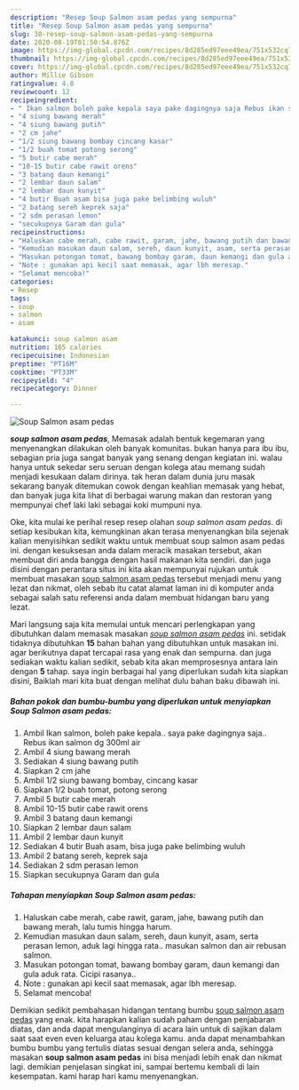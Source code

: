 ```yaml
---
description: "Resep Soup Salmon asam pedas yang sempurna"
title: "Resep Soup Salmon asam pedas yang sempurna"
slug: 38-resep-soup-salmon-asam-pedas-yang-sempurna
date: 2020-08-19T01:50:54.876Z
image: https://img-global.cpcdn.com/recipes/8d285ed97eee49ea/751x532cq70/soup-salmon-asam-pedas-foto-resep-utama.jpg
thumbnail: https://img-global.cpcdn.com/recipes/8d285ed97eee49ea/751x532cq70/soup-salmon-asam-pedas-foto-resep-utama.jpg
cover: https://img-global.cpcdn.com/recipes/8d285ed97eee49ea/751x532cq70/soup-salmon-asam-pedas-foto-resep-utama.jpg
author: Millie Gibson
ratingvalue: 4.8
reviewcount: 12
recipeingredient:
- " Ikan salmon boleh pake kepala saya pake dagingnya saja Rebus ikan salmon dg 300ml air"
- "4 siung bawang merah"
- "4 siung bawang putih"
- "2 cm jahe"
- "1/2 siung bawang bombay cincang kasar"
- "1/2 buah tomat potong serong"
- "5 butir cabe merah"
- "10-15 butir cabe rawit orens"
- "3 batang daun kemangi"
- "2 lembar daun salam"
- "2 lembar daun kunyit"
- "4 butir Buah asam bisa juga pake belimbing wuluh"
- "2 batang sereh keprek saja"
- "2 sdm perasan lemon"
- "secukupnya Garam dan gula"
recipeinstructions:
- "Haluskan cabe merah, cabe rawit, garam, jahe, bawang putih dan bawang merah, lalu tumis hingga harum."
- "Kemudian masukan daun salam, sereh, daun kunyit, asam, serta perasan lemon, aduk lagi hingga rata.. masukan salmon dan air rebusan salmon."
- "Masukan potongan tomat, bawang bombay garam, daun kemangi dan gula aduk rata. Cicipi rasanya.."
- "Note : gunakan api kecil saat memasak, agar lbh meresap."
- "Selamat mencoba!"
categories:
- Resep
tags:
- soup
- salmon
- asam

katakunci: soup salmon asam 
nutrition: 165 calories
recipecuisine: Indonesian
preptime: "PT16M"
cooktime: "PT33M"
recipeyield: "4"
recipecategory: Dinner

---
```



![Soup Salmon asam pedas](https://img-global.cpcdn.com/recipes/8d285ed97eee49ea/751x532cq70/soup-salmon-asam-pedas-foto-resep-utama.jpg)

<b><i>soup salmon asam pedas</i></b>, Memasak adalah bentuk kegemaran yang menyenangkan dilakukan oleh banyak komunitas. bukan hanya para ibu ibu, sebagian pria juga sangat banyak yang senang dengan kegiatan ini. walau hanya untuk sekedar seru seruan dengan kolega atau memang sudah menjadi kesukaan dalam dirinya. tak heran dalam dunia juru masak sekarang banyak ditemukan cowok dengan keahlian memasak yang hebat, dan banyak juga kita lihat di berbagai warung makan dan restoran yang mempunyai chef laki laki sebagai koki mumpuni nya.



Oke, kita mulai ke perihal resep resep olahan <i>soup salmon asam pedas</i>. di setiap kesibukan kita, kemungkinan akan terasa menyenangkan bila sejenak kalian menyisihkan sedikit waktu untuk membuat soup salmon asam pedas ini. dengan kesuksesan anda dalam meracik masakan tersebut, akan membuat diri anda bangga dengan hasil makanan kita sendiri. dan juga disini dengan perantara situs ini kita akan mempunyai rujukan untuk membuat masakan <u>soup salmon asam pedas</u> tersebut menjadi menu yang lezat dan nikmat, oleh sebab itu catat alamat laman ini di komputer anda sebagai salah satu referensi anda dalam membuat hidangan baru yang lezat.


Mari langsung saja kita memulai untuk mencari perlengkapan yang dibutuhkan dalam memasak masakan <u><i>soup salmon asam pedas</i></u> ini. setidak tidaknya dibutuhkan <b>15</b> bahan bahan yang dibutuhkan untuk masakan ini. agar berikutnya dapat tercapai rasa yang enak dan sempurna. dan juga sediakan waktu kalian sedikit, sebab kita akan memprosesnya antara lain dengan <b>5</b> tahap. saya ingin berbagai hal yang diperlukan sudah kita siapkan disini, Baiklah mari kita buat dengan melihat dulu bahan baku dibawah ini.

<!--inarticleads1-->

##### Bahan pokok dan bumbu-bumbu yang diperlukan untuk menyiapkan Soup Salmon asam pedas:

1. Ambil  Ikan salmon, boleh pake kepala.. saya pake dagingnya saja.. Rebus ikan salmon dg 300ml air
1. Ambil 4 siung bawang merah
1. Sediakan 4 siung bawang putih
1. Siapkan 2 cm jahe
1. Ambil 1/2 siung bawang bombay, cincang kasar
1. Siapkan 1/2 buah tomat, potong serong
1. Ambil 5 butir cabe merah
1. Ambil 10-15 butir cabe rawit orens
1. Ambil 3 batang daun kemangi
1. Siapkan 2 lembar daun salam
1. Ambil 2 lembar daun kunyit
1. Sediakan 4 butir Buah asam, bisa juga pake belimbing wuluh
1. Ambil 2 batang sereh, keprek saja
1. Sediakan 2 sdm perasan lemon
1. Siapkan secukupnya Garam dan gula




<!--inarticleads2-->

##### Tahapan menyiapkan Soup Salmon asam pedas:

1. Haluskan cabe merah, cabe rawit, garam, jahe, bawang putih dan bawang merah, lalu tumis hingga harum.
1. Kemudian masukan daun salam, sereh, daun kunyit, asam, serta perasan lemon, aduk lagi hingga rata.. masukan salmon dan air rebusan salmon.
1. Masukan potongan tomat, bawang bombay garam, daun kemangi dan gula aduk rata. Cicipi rasanya..
1. Note : gunakan api kecil saat memasak, agar lbh meresap.
1. Selamat mencoba!




Demikian sedikit pembahasan hidangan tentang bumbu <u>soup salmon asam pedas</u> yang enak. kita harapkan kalian sudah paham dengan penjabaran diatas, dan anda dapat mengulanginya di acara lain untuk di sajikan dalam saat saat even even keluarga atau kolega kamu. anda dapat menambahkan bumbu bumbu yang tertulis diatas sesuai dengan selera anda, sehingga masakan <b>soup salmon asam pedas</b> ini bisa menjadi lebih enak dan nikmat lagi. demikian penjelasan singkat ini, sampai bertemu kembali di lain kesempatan. kami harap hari kamu menyenangkan.
